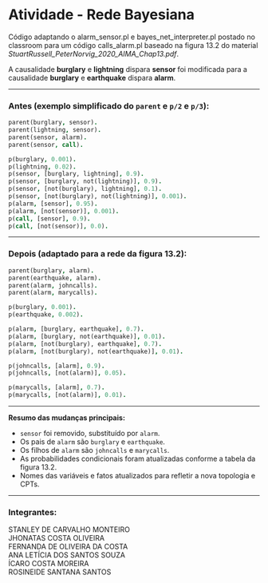 # Atividade - Rede Bayesiana

Código adaptando o alarm_sensor.pl e bayes_net_interpreter.pl postado no classroom para um código calls_alarm.pl baseado na figura 13.2 do material *StuartRussell_PeterNorvig_2020_AIMA_Chap13.pdf*.

A causalidade **burglary** e **lightning** dispara **sensor** foi modificada para a causalidade **burglary** e **earthquake** dispara **alarm**.

---

### Antes (exemplo simplificado do `parent` e `p/2` e `p/3`):

```prolog
parent(burglary, sensor).
parent(lightning, sensor).
parent(sensor, alarm).
parent(sensor, call).

p(burglary, 0.001).
p(lightning, 0.02).
p(sensor, [burglary, lightning], 0.9).
p(sensor, [burglary, not(lightning)], 0.9).
p(sensor, [not(burglary), lightning], 0.1).
p(sensor, [not(burglary), not(lightning)], 0.001).
p(alarm, [sensor], 0.95).
p(alarm, [not(sensor)], 0.001).
p(call, [sensor], 0.9).
p(call, [not(sensor)], 0.0).
```

---

### Depois (adaptado para a rede da figura 13.2):

```prolog
parent(burglary, alarm).
parent(earthquake, alarm).
parent(alarm, johncalls).
parent(alarm, marycalls).

p(burglary, 0.001).
p(earthquake, 0.002).

p(alarm, [burglary, earthquake], 0.7).
p(alarm, [burglary, not(earthquake)], 0.01).
p(alarm, [not(burglary), earthquake], 0.7).
p(alarm, [not(burglary), not(earthquake)], 0.01).

p(johncalls, [alarm], 0.9).
p(johncalls, [not(alarm)], 0.05).

p(marycalls, [alarm], 0.7).
p(marycalls, [not(alarm)], 0.01).
```

---

**Resumo das mudanças principais:**

- `sensor` foi removido, substituído por `alarm`.
- Os pais de `alarm` são `burglary` e `earthquake`.
- Os filhos de `alarm` são `johncalls` e `marycalls`.
- As probabilidades condicionais foram atualizadas conforme a tabela da figura 13.2.
- Nomes das variáveis e fatos atualizados para refletir a nova topologia e CPTs.

---
### Integrantes:

STANLEY DE CARVALHO MONTEIRO <br>
JHONATAS COSTA OLIVEIRA <br>
FERNANDA DE OLIVEIRA DA COSTA <br>
ANA LETÍCIA DOS SANTOS SOUZA <br>
ÍCARO COSTA MOREIRA <br>
ROSINEIDE SANTANA SANTOS <br>

